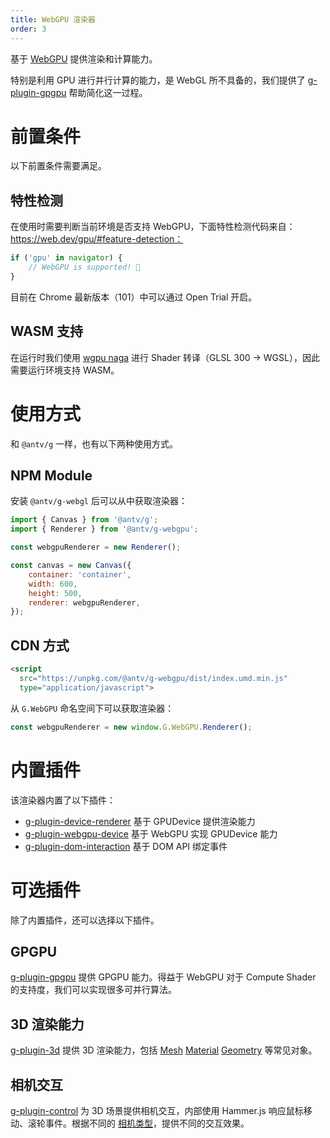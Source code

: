 ```yaml
---
title: WebGPU 渲染器
order: 3
---
```


基于 [WebGPU](https://www.w3.org/TR/webgpu/) 提供渲染和计算能力。

特别是利用 GPU 进行并行计算的能力，是 WebGL 所不具备的，我们提供了 [g-plugin-gpgpu](/zh/docs/plugins/gpgpu) 帮助简化这一过程。

# 前置条件

以下前置条件需要满足。

## 特性检测

在使用时需要判断当前环境是否支持 WebGPU，下面特性检测代码来自：https://web.dev/gpu/#feature-detection：

```js
if ('gpu' in navigator) {
    // WebGPU is supported! 🎉
}
```

目前在 Chrome 最新版本（101）中可以通过 Open Trial 开启。

## WASM 支持

在运行时我们使用 [wgpu naga](https://github.com/gfx-rs/naga) 进行 Shader 转译（GLSL 300 -> WGSL），因此需要运行环境支持 WASM。

# 使用方式

和 `@antv/g` 一样，也有以下两种使用方式。

## NPM Module

安装 `@antv/g-webgl` 后可以从中获取渲染器：

```js
import { Canvas } from '@antv/g';
import { Renderer } from '@antv/g-webgpu';

const webgpuRenderer = new Renderer();

const canvas = new Canvas({
    container: 'container',
    width: 600,
    height: 500,
    renderer: webgpuRenderer,
});
```

## CDN 方式

```html
<script
  src="https://unpkg.com/@antv/g-webgpu/dist/index.umd.min.js"
  type="application/javascript">
```

从 `G.WebGPU` 命名空间下可以获取渲染器：

```js
const webgpuRenderer = new window.G.WebGPU.Renderer();
```

# 内置插件

该渲染器内置了以下插件：

-   [g-plugin-device-renderer](/zh/docs/plugins/device-renderer) 基于 GPUDevice 提供渲染能力
-   [g-plugin-webgpu-device](/zh/docs/plugins/webgpu-device) 基于 WebGPU 实现 GPUDevice 能力
-   [g-plugin-dom-interaction](/zh/docs/plugins/dom-interaction) 基于 DOM API 绑定事件

# 可选插件

除了内置插件，还可以选择以下插件。

## GPGPU

[g-plugin-gpgpu](/zh/docs/plugins/gpgpu) 提供 GPGPU 能力。得益于 WebGPU 对于 Compute Shader 的支持度，我们可以实现很多可并行算法。

## 3D 渲染能力

[g-plugin-3d](/zh/docs/plugins/3d) 提供 3D 渲染能力，包括 [Mesh](/zh/docs/api/3d/mesh) [Material](/zh/docs/api/3d/material) [Geometry](/zh/docs/api/3d/geometry) 等常见对象。

## 相机交互

[g-plugin-control](/zh/docs/plugins/control) 为 3D 场景提供相机交互，内部使用 Hammer.js 响应鼠标移动、滚轮事件。根据不同的 [相机类型](/zh/docs/api/camera#%E7%9B%B8%E6%9C%BA%E7%B1%BB%E5%9E%8B)，提供不同的交互效果。
